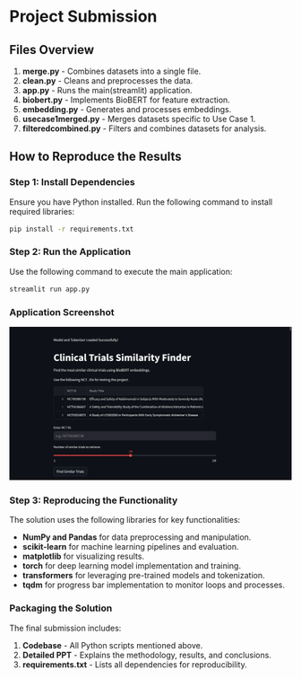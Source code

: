 # Project Submission

## Files Overview
1. **merge.py** - Combines datasets into a single file.
2. **clean.py** - Cleans and preprocesses the data.
3. **app.py** - Runs the main(streamlit) application.
4. **biobert.py** - Implements BioBERT for feature extraction.
5. **embedding.py** - Generates and processes embeddings.
6. **usecase1merged.py** - Merges datasets specific to Use Case 1.
7. **filteredcombined.py** - Filters and combines datasets for analysis.

## How to Reproduce the Results

### Step 1: Install Dependencies
Ensure you have Python installed. Run the following command to install required libraries:
```bash
pip install -r requirements.txt
```

### Step 2: Run the Application
Use the following command to execute the main application:
```bash
streamlit run app.py
```

### Application Screenshot
![Application Screenshot](image.png)


### Step 3: Reproducing the Functionality
The solution uses the following libraries for key functionalities:
- **NumPy and Pandas** for data preprocessing and manipulation.
- **scikit-learn** for machine learning pipelines and evaluation.
- **matplotlib** for visualizing results.
- **torch** for deep learning model implementation and training.
- **transformers** for leveraging pre-trained models and tokenization.
- **tqdm** for progress bar implementation to monitor loops and processes.

### Packaging the Solution
The final submission includes:
1. **Codebase** - All Python scripts mentioned above.
2. **Detailed PPT** - Explains the methodology, results, and conclusions.
3. **requirements.txt** - Lists all dependencies for reproducibility.

